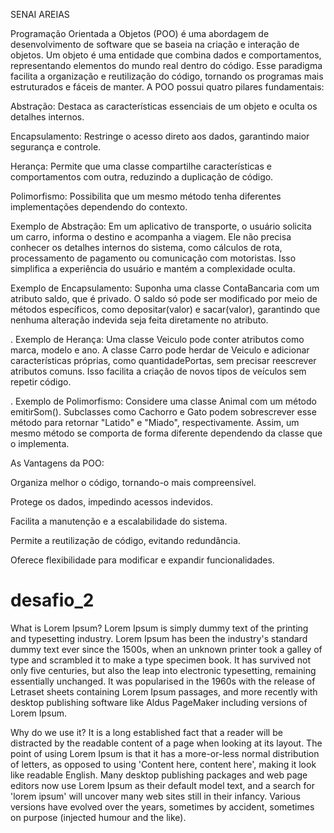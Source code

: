 SENAI AREIAS 

Programação Orientada a Objetos (POO) é uma abordagem de desenvolvimento de software que se baseia na criação e interação de objetos. Um objeto é uma entidade que combina dados e comportamentos, representando elementos do mundo real dentro do código. Esse paradigma facilita a organização e reutilização do código, tornando os programas mais estruturados e fáceis de manter. A POO possui quatro pilares fundamentais:

Abstração: Destaca as características essenciais de um objeto e oculta os detalhes internos.

Encapsulamento: Restringe o acesso direto aos dados, garantindo maior segurança e controle.

Herança: Permite que uma classe compartilhe características e comportamentos com outra, reduzindo a duplicação de código.

Polimorfismo: Possibilita que um mesmo método tenha diferentes implementações dependendo do contexto.



Exemplo de Abstração:
 Em um aplicativo de transporte, o usuário solicita um carro, informa o destino e acompanha a viagem. Ele não precisa conhecer os detalhes internos do sistema, como cálculos de rota, processamento de pagamento ou comunicação com motoristas. Isso simplifica a experiência do usuário e mantém a complexidade oculta.


Exemplo de Encapsulamento:
 Suponha uma classe ContaBancaria com um atributo saldo, que é privado. O saldo só pode ser modificado por meio de métodos específicos, como depositar(valor) e sacar(valor), garantindo que nenhuma alteração indevida seja feita diretamente no atributo.

. Exemplo de Herança:
 Uma classe Veiculo pode conter atributos como marca, modelo e ano. A classe Carro pode herdar de Veiculo e adicionar características próprias, como quantidadePortas, sem precisar reescrever atributos comuns. Isso facilita a criação de novos tipos de veículos sem repetir código.


. Exemplo de Polimorfismo: 
Considere uma classe Animal com um método emitirSom(). Subclasses como Cachorro e Gato podem sobrescrever esse método para retornar "Latido" e "Miado", respectivamente. Assim, um mesmo método se comporta de forma diferente dependendo da classe que o implementa.


As  Vantagens da POO:

Organiza melhor o código, tornando-o mais compreensível.

Protege os dados, impedindo acessos indevidos.

Facilita a manutenção e a escalabilidade do sistema.

Permite a reutilização de código, evitando redundância.

Oferece flexibilidade para modificar e expandir funcionalidades.

# desafio_2

What is Lorem Ipsum?
Lorem Ipsum is simply dummy text of the printing and typesetting industry. Lorem Ipsum has been the industry's standard dummy text ever since the 1500s, when an unknown printer took a galley of type and scrambled it to make a type specimen book. It has survived not only five centuries, but also the leap into electronic typesetting, remaining essentially unchanged. It was popularised in the 1960s with the release of Letraset sheets containing Lorem Ipsum passages, and more recently with desktop publishing software like Aldus PageMaker including versions of Lorem Ipsum.

Why do we use it?
It is a long established fact that a reader will be distracted by the readable content of a page when looking at its layout. The point of using Lorem Ipsum is that it has a more-or-less normal distribution of letters, as opposed to using 'Content here, content here', making it look like readable English. Many desktop publishing packages and web page editors now use Lorem Ipsum as their default model text, and a search for 'lorem ipsum' will uncover many web sites still in their infancy. Various versions have evolved over the years, sometimes by accident, sometimes on purpose (injected humour and the like).

